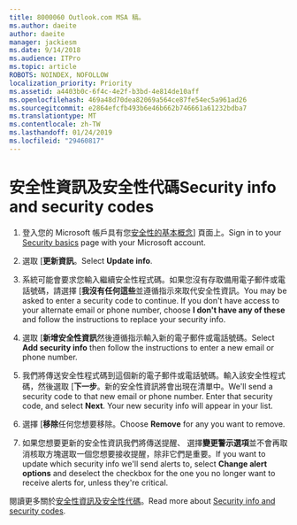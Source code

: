 ```yaml
---
title: 8000060 Outlook.com MSA 稿。
ms.author: daeite
author: daeite
manager: jackiesm
ms.date: 9/14/2018
ms.audience: ITPro
ms.topic: article
ROBOTS: NOINDEX, NOFOLLOW
localization_priority: Priority
ms.assetid: a4403b0c-6f4c-4e2f-b3bd-4e814de10aff
ms.openlocfilehash: 469a48d70dea82069a564ce87fe54ec5a961ad26
ms.sourcegitcommit: e2864efcfb493b6e46b662b746661a61232bdba7
ms.translationtype: MT
ms.contentlocale: zh-TW
ms.lasthandoff: 01/24/2019
ms.locfileid: "29460817"
---
```

# <a name="security-info-and-security-codes"></a><span data-ttu-id="8cd0e-102">安全性資訊及安全性代碼</span><span class="sxs-lookup"><span data-stu-id="8cd0e-102">Security info and security codes</span></span>

1. <span data-ttu-id="8cd0e-103">登入您的 Microsoft 帳戶具有您[安全性的基本概念](https://account.microsoft.com/security)] 頁面上。</span><span class="sxs-lookup"><span data-stu-id="8cd0e-103">Sign in to your [Security basics](https://account.microsoft.com/security) page with your Microsoft account.</span></span> 
    
2. <span data-ttu-id="8cd0e-104">選取 [**更新資訊**。</span><span class="sxs-lookup"><span data-stu-id="8cd0e-104">Select **Update info**.</span></span> 
    
3. <span data-ttu-id="8cd0e-p101">系統可能會要求您輸入繼續安全性程式碼。如果您沒有存取備用電子郵件或電話號碼，請選擇 [**我沒有任何這些**並遵循指示來取代安全性資訊。</span><span class="sxs-lookup"><span data-stu-id="8cd0e-p101">You may be asked to enter a security code to continue. If you don't have access to your alternate email or phone number, choose **I don't have any of these** and follow the instructions to replace your security info.</span></span> 
    
4. <span data-ttu-id="8cd0e-107">選取 [**新增安全性資訊**然後遵循指示輸入新的電子郵件或電話號碼。</span><span class="sxs-lookup"><span data-stu-id="8cd0e-107">Select **Add security info** then follow the instructions to enter a new email or phone number.</span></span> 
    
5. <span data-ttu-id="8cd0e-p102">我們將傳送安全性程式碼到這個新的電子郵件或電話號碼。輸入該安全性程式碼，然後選取 [**下一步**。新的安全性資訊將會出現在清單中。</span><span class="sxs-lookup"><span data-stu-id="8cd0e-p102">We'll send a security code to that new email or phone number. Enter that security code, and select **Next**. Your new security info will appear in your list.</span></span> 
    
6. <span data-ttu-id="8cd0e-111">選擇 [**移除**任何您想要移除。</span><span class="sxs-lookup"><span data-stu-id="8cd0e-111">Choose **Remove** for any you want to remove.</span></span> 
    
7. <span data-ttu-id="8cd0e-112">如果您想要更新的安全性資訊我們將傳送提醒、 選擇**變更警示選項**並不會再取消核取方塊選取一個您想要接收提醒，除非它們是重要。</span><span class="sxs-lookup"><span data-stu-id="8cd0e-112">If you want to update which security info we'll send alerts to, select **Change alert options** and deselect the checkbox for the one you no longer want to receive alerts for, unless they're critical.</span></span> 
    
<span data-ttu-id="8cd0e-113">閱讀更多關於[安全性資訊及安全性代碼](https://support.microsoft.com/help/12428/)。</span><span class="sxs-lookup"><span data-stu-id="8cd0e-113">Read more about [Security info and security codes](https://support.microsoft.com/help/12428/).</span></span>
  


